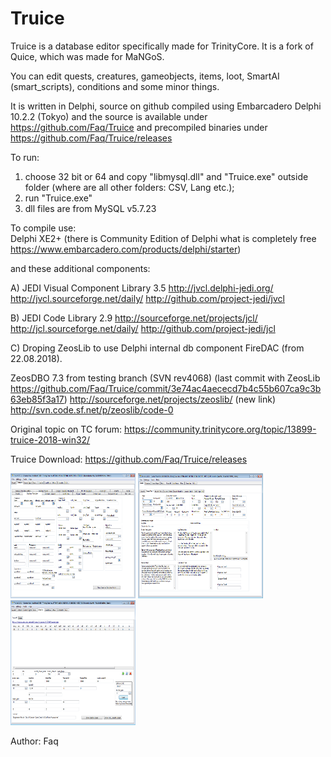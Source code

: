 Truice
=============

Truice is a database editor specifically made for TrinityCore. It is a fork of Quice, which was made for MaNGoS.

You can edit quests, creatures, gameobjects, items, loot, SmartAI (smart_scripts), conditions and some minor things.

It is written in Delphi, source on github compiled using Embarcadero Delphi 10.2.2 (Tokyo) and the source is available under https://github.com/Faq/Truice
and precompiled binaries under https://github.com/Faq/Truice/releases

To run:
1. choose 32 bit or 64 and copy "libmysql.dll" and "Truice.exe" outside folder (where are all other folders: CSV, Lang etc.);
2. run "Truice.exe"
3. dll files are from MySQL v5.7.23

To compile use:  
Delphi XE2+ (there is Community Edition of Delphi what is completely free https://www.embarcadero.com/products/delphi/starter)

and these additional components:

A) JEDI Visual Component Library 3.5
http://jvcl.delphi-jedi.org/
http://jvcl.sourceforge.net/daily/
http://github.com/project-jedi/jvcl

B) JEDI Code Library 2.9
http://sourceforge.net/projects/jcl/
http://jcl.sourceforge.net/daily/
http://github.com/project-jedi/jcl

C) Droping ZeosLib to use Delphi internal db component FireDAC (from 22.08.2018).

ZeosDBO 7.3 from testing branch (SVN rev4068) (last commit with ZeosLib https://github.com/Faq/Truice/commit/3e74ac4aececd7b4c55b607ca9c3b63eb85f3a17)
http://sourceforge.net/projects/zeoslib/ (new link)
http://svn.code.sf.net/p/zeoslib/code-0

Original topic on TC forum:
https://community.trinitycore.org/topic/13899-truice-2018-win32/

Truice Download:
https://github.com/Faq/Truice/releases

<img src="images/creaturetemplate.png" width="200" height="200">
<img src="images/quest.png" width="200" height="200">
<img src="images/smartai.png" width="200" height="200">

Author: Faq
